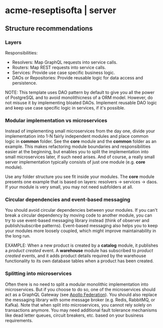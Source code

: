 # acme-reseptisofta | server

## Structure recommendations

### Layers

Responsibilities:

- Resolvers: Map GraphQL requests into service calls.
- Routers: Map REST requests into service calls.
- Services: Provide use case specific business logic.
- DAOs or Repositories: Provide reusable logic for data access and persistence.

NOTE: This template uses DAO pattern by default to give you all the power of PostgreSQL and to avoid monolithicness of a ORM model. However, do not misuse it by implementing bloated DAOs. Implement reusable DAO logic and keep use case specific logic in services, if it's possible.

### Modular implementation vs microservices

Instead of implementing small microservices from the day one, divide your implementation into 1-N fairly independent modules and place common logic in **common** folder. See the **core** module and the **common** folder as an example. This makes refactoring module boundaries and responsibilities easier at the beginning, but enables you to split the implementation into small microservices later, if such need arises. And of course, a really small server implementation typically consists of just one module (e.g. **core** module).

Use any folder structure you see fit inside your modules. The **core** module presents one example that is based on layers: resolvers -> services -> daos. If your module is very small, you may not need subfolders at all.

### Circular dependencies and event-based messaging

You should avoid circular dependencies between your modules. If you can't break a circular dependency by moving code to another module, you can try to use event-based messaging library instead (think of observer and publish/subscribe patterns). Event-based messaging also helps you to keep your modules more loosely coupled, which might improve maintainability in the long run.

EXAMPLE: When a new product is created by a **catalog** module, it publishes a _product created_ event. A **warehouse** module has subscribed to _product created_ events, and it adds product details required by the warehouse functionality to its own database tables when a product has been created.

### Splitting into microservices

Often there is no need to split a modular monolithic implementation into microservices. But if you choose to do so, one of the microservices should act as a GraphQL Gateway (see [Apollo Federation](https://www.apollographql.com/docs/federation/)). You should also replace the messaging library with some message broker (e.g. Redis, RabbitMQ, or Kafka). Note that when split into microservices, you cannot rely solely on transactions anymore. You may need additional fault tolerance mechanisms like dead letter queues, circuit breakers, etc. based on your business requirements.
